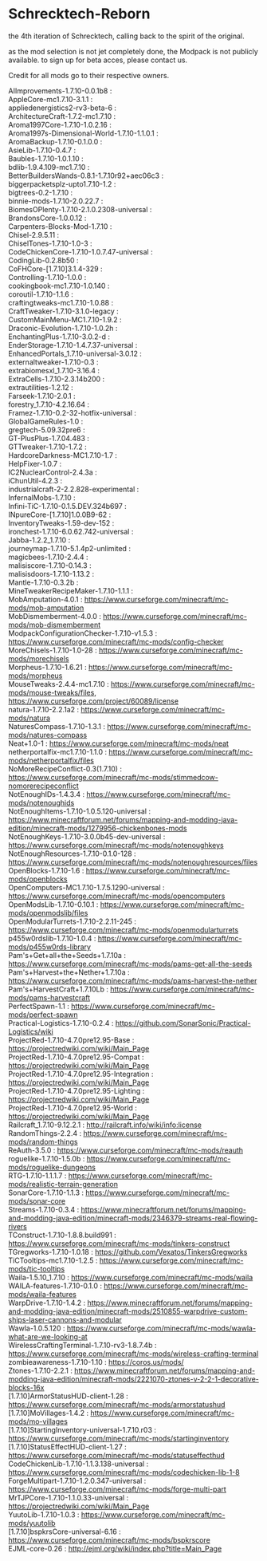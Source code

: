 # Schrecktech-Reborn
the 4th iteration of Schrecktech, calling back to the spirit of the original.

as the mod selection is not jet completely done, the Modpack is not publicly available.
to sign up for beta acces, please contact us.

Credit for all mods go to their respective owners.

AIImprovements-1.7.10-0.0.1b8 :\
AppleCore-mc1.7.10-3.1.1 :\
appliedenergistics2-rv3-beta-6 :\
ArchitectureCraft-1.7.2-mc1.7.10 :\
Aroma1997Core-1.7.10-1.0.2.16 :\
Aroma1997s-Dimensional-World-1.7.10-1.1.0.1 :\
AromaBackup-1.7.10-0.1.0.0 :\
AsieLib-1.7.10-0.4.7 :\
Baubles-1.7.10-1.0.1.10 :\
bdlib-1.9.4.109-mc1.7.10 :\
BetterBuildersWands-0.8.1-1.7.10r92+aec06c3 :\
biggerpacketsplz-upto1.7.10-1.2 :\
bigtrees-0.2-1.7.10 :\
binnie-mods-1.7.10-2.0.22.7 :\
BiomesOPlenty-1.7.10-2.1.0.2308-universal :\
BrandonsCore-1.0.0.12 :\
Carpenters-Blocks-Mod-1.7.10 :\
Chisel-2.9.5.11 :\
ChiselTones-1.7.10-1.0-3 :\
CodeChickenCore-1.7.10-1.0.7.47-universal :\
CodingLib-0.2.8b50 :\
CoFHCore-[1.7.10]3.1.4-329 :\
Controlling-1.7.10-1.0.0 :\
cookingbook-mc1.7.10-1.0.140 :\
coroutil-1.7.10-1.1.6 :\
craftingtweaks-mc1.7.10-1.0.88 :\
CraftTweaker-1.7.10-3.1.0-legacy :\
CustomMainMenu-MC1.7.10-1.9.2 :\
Draconic-Evolution-1.7.10-1.0.2h :\
EnchantingPlus-1.7.10-3.0.2-d :\
EnderStorage-1.7.10-1.4.7.37-universal :\
EnhancedPortals_1.7.10-universal-3.0.12 :\
externaltweaker-1.7.10-0.3 :\
extrabiomesxl_1.7.10-3.16.4 :\
ExtraCells-1.7.10-2.3.14b200 :\
extrautilities-1.2.12 :\
Farseek-1.7.10-2.0.1 :\
forestry_1.7.10-4.2.16.64 :\
Framez-1.7.10-0.2-32-hotfix-universal :\
GlobalGameRules-1.0 :\
gregtech-5.09.32pre6 :\
GT-PlusPlus-1.7.04.483 :\
GTTweaker-1.7.10-1.7.2 :\
HardcoreDarkness-MC1.7.10-1.7 :\
HelpFixer-1.0.7 :\
IC2NuclearControl-2.4.3a :\
iChunUtil-4.2.3 :\
industrialcraft-2-2.2.828-experimental :\
InfernalMobs-1.7.10 :\
Infini-TiC-1.7.10-0.1.5.DEV.324b697 :\
INpureCore-[1.7.10]1.0.0B9-62 :\
InventoryTweaks-1.59-dev-152 :\
ironchest-1.7.10-6.0.62.742-universal :\
Jabba-1.2.2_1.7.10 :\
journeymap-1.7.10-5.1.4p2-unlimited :\
magicbees-1.7.10-2.4.4 :\
malisiscore-1.7.10-0.14.3 :\
malisisdoors-1.7.10-1.13.2 :\
Mantle-1.7.10-0.3.2b :\
MineTweakerRecipeMaker-1.7.10-1.1.1 :\
MobAmputation-4.0.1 : https://www.curseforge.com/minecraft/mc-mods/mob-amputation \
MobDismemberment-4.0.0 : https://www.curseforge.com/minecraft/mc-mods/mob-dismemberment \
ModpackConfigurationChecker-1.7.10-v1.5.3 : https://www.curseforge.com/minecraft/mc-mods/config-checker \
MoreChisels-1.7.10-1.0-28 : https://www.curseforge.com/minecraft/mc-mods/morechisels \
Morpheus-1.7.10-1.6.21 : https://www.curseforge.com/minecraft/mc-mods/morpheus \
MouseTweaks-2.4.4-mc1.7.10 : https://www.curseforge.com/minecraft/mc-mods/mouse-tweaks/files, https://www.curseforge.com/project/60089/license \
natura-1.7.10-2.2.1a2 : https://www.curseforge.com/minecraft/mc-mods/natura \
NaturesCompass-1.7.10-1.3.1 : https://www.curseforge.com/minecraft/mc-mods/natures-compass \
Neat+1.0-1 : https://www.curseforge.com/minecraft/mc-mods/neat \
netherportalfix-mc1.7.10-1.1.0 : https://www.curseforge.com/minecraft/mc-mods/netherportalfix/files \
NoMoreRecipeConflict-0.3(1.7.10) : https://www.curseforge.com/minecraft/mc-mods/stimmedcow-nomorerecipeconflict \
NotEnoughIDs-1.4.3.4 : https://www.curseforge.com/minecraft/mc-mods/notenoughids \
NotEnoughItems-1.7.10-1.0.5.120-universal : https://www.minecraftforum.net/forums/mapping-and-modding-java-edition/minecraft-mods/1279956-chickenbones-mods \
NotEnoughKeys-1.7.10-3.0.0b45-dev-universal : https://www.curseforge.com/minecraft/mc-mods/notenoughkeys \
NotEnoughResources-1.7.10-0.1.0-128 : https://www.curseforge.com/minecraft/mc-mods/notenoughresources/files \
OpenBlocks-1.7.10-1.6 : https://www.curseforge.com/minecraft/mc-mods/openblocks \
OpenComputers-MC1.7.10-1.7.5.1290-universal : https://www.curseforge.com/minecraft/mc-mods/opencomputers \
OpenModsLib-1.7.10-0.10.1 : https://www.curseforge.com/minecraft/mc-mods/openmodslib/files \
OpenModularTurrets-1.7.10-2.2.11-245 : https://www.curseforge.com/minecraft/mc-mods/openmodularturrets \
p455w0rdslib-1.7.10-1.0.4 : https://www.curseforge.com/minecraft/mc-mods/p455w0rds-library \
Pam's+Get+all+the+Seeds+1.7.10a : https://www.curseforge.com/minecraft/mc-mods/pams-get-all-the-seeds \
Pam's+Harvest+the+Nether+1.7.10a : https://www.curseforge.com/minecraft/mc-mods/pams-harvest-the-nether \
Pam's+HarvestCraft+1.7.10Lb : https://www.curseforge.com/minecraft/mc-mods/pams-harvestcraft \
PerfectSpawn-1.1 : https://www.curseforge.com/minecraft/mc-mods/perfect-spawn \
Practical-Logistics-1.7.10-0.2.4 : https://github.com/SonarSonic/Practical-Logistics/wiki \
ProjectRed-1.7.10-4.7.0pre12.95-Base : https://projectredwiki.com/wiki/Main_Page \
ProjectRed-1.7.10-4.7.0pre12.95-Compat : https://projectredwiki.com/wiki/Main_Page \
ProjectRed-1.7.10-4.7.0pre12.95-Integration : https://projectredwiki.com/wiki/Main_Page \
ProjectRed-1.7.10-4.7.0pre12.95-Lighting : https://projectredwiki.com/wiki/Main_Page \
ProjectRed-1.7.10-4.7.0pre12.95-World : https://projectredwiki.com/wiki/Main_Page \
Railcraft_1.7.10-9.12.2.1 : http://railcraft.info/wiki/info:license \
RandomThings-2.2.4 : https://www.curseforge.com/minecraft/mc-mods/random-things \
ReAuth-3.5.0 : https://www.curseforge.com/minecraft/mc-mods/reauth \
roguelike-1.7.10-1.5.0b : https://www.curseforge.com/minecraft/mc-mods/roguelike-dungeons \
RTG-1.7.10-1.1.1.7 : https://www.curseforge.com/minecraft/mc-mods/realistic-terrain-generation \
SonarCore-1.7.10-1.1.3 : https://www.curseforge.com/minecraft/mc-mods/sonar-core \
Streams-1.7.10-0.3.4 : https://www.minecraftforum.net/forums/mapping-and-modding-java-edition/minecraft-mods/2346379-streams-real-flowing-rivers \
TConstruct-1.7.10-1.8.8.build991 : https://www.curseforge.com/minecraft/mc-mods/tinkers-construct \
TGregworks-1.7.10-1.0.18 : https://github.com/Vexatos/TinkersGregworks \
TiCTooltips-mc1.7.10-1.2.5 : https://www.curseforge.com/minecraft/mc-mods/tic-tooltips \
Waila-1.5.10_1.7.10 : https://www.curseforge.com/minecraft/mc-mods/waila \
WAILA-features-1.7.10-0.1.0 : https://www.curseforge.com/minecraft/mc-mods/waila-features \
WarpDrive-1.7.10-1.4.2 : https://www.minecraftforum.net/forums/mapping-and-modding-java-edition/minecraft-mods/2510855-warpdrive-custom-ships-laser-cannons-and-modular \
Wawla-1.0.5.120 : https://www.curseforge.com/minecraft/mc-mods/wawla-what-are-we-looking-at \
WirelessCraftingTerminal-1.7.10-rv3-1.8.7.4b : https://www.curseforge.com/minecraft/mc-mods/wireless-crafting-terminal \
zombieawareness-1.7.10-1.10 : https://coros.us/mods/ \
Ztones-1.7.10-2.2.1 : https://www.minecraftforum.net/forums/mapping-and-modding-java-edition/minecraft-mods/2221070-ztones-v-2-2-1-decorative-blocks-16x \
[1.7.10]ArmorStatusHUD-client-1.28 : https://www.curseforge.com/minecraft/mc-mods/armorstatushud \
[1.7.10]MoVillages-1.4.2 : https://www.curseforge.com/minecraft/mc-mods/mo-villages \
[1.7.10]StartingInventory-universal-1.7.10.r03 : https://www.curseforge.com/minecraft/mc-mods/startinginventory \
[1.7.10]StatusEffectHUD-client-1.27 : https://www.curseforge.com/minecraft/mc-mods/statuseffecthud \
CodeChickenLib-1.7.10-1.1.3.138-universal : https://www.curseforge.com/minecraft/mc-mods/codechicken-lib-1-8 \
ForgeMultipart-1.7.10-1.2.0.347-universal : https://www.curseforge.com/minecraft/mc-mods/forge-multi-part \
MrTJPCore-1.7.10-1.1.0.33-universal : https://projectredwiki.com/wiki/Main_Page \
YuutoLib-1.7.10-1.0.3	: https://www.curseforge.com/minecraft/mc-mods/yuutolib \
[1.7.10]bspkrsCore-universal-6.16 : https://www.curseforge.com/minecraft/mc-mods/bspkrscore \
EJML-core-0.26 : http://ejml.org/wiki/index.php?title=Main_Page
